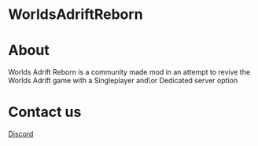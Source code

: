 # WorldsAdriftReborn

# About
Worlds Adrift Reborn is a community made mod in an attempt to revive the Worlds Adrift game with a Singleplayer and\or Dedicated server option

# Contact us

[Discord](https://discord.gg/pSrfna7NDx)
